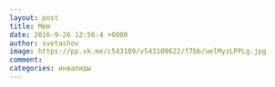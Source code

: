 ```yaml
--- 
layout: post 
title: Mem 
date: 2016-9-26 12:56:4 +0000 
author: svetashov 
image: https://pp.vk.me/c543109/v543109622/f7bb/uelMyzLPPLg.jpg
comment: 
categories: инвалиды
---
```

